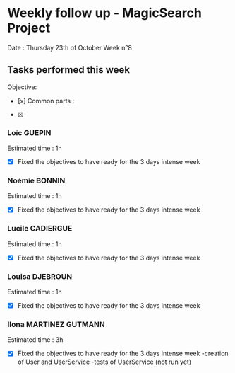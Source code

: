 # Weekly follow up - MagicSearch Project


Date : Thursday 23th of October
Week n°8


## Tasks performed this week


Objective:
- [x] 
Common parts :
- [x] 




### Loïc GUEPIN
Estimated time : 1h
- [x] Fixed the objectives to have ready for the 3 days intense week


### Noémie BONNIN
Estimated time : 1h
- [x] Fixed the objectives to have ready for the 3 days intense week


### Lucile CADIERGUE
Estimated time : 1h
- [x] Fixed the objectives to have ready for the 3 days intense week
 

### Louisa DJEBROUN
Estimated time : 1h
- [x] Fixed the objectives to have ready for the 3 days intense week


### Ilona MARTINEZ GUTMANN
Estimated time : 3h
- [x] Fixed the objectives to have ready for the 3 days intense week
-creation of User and UserService
-tests of UserService (not run yet)

